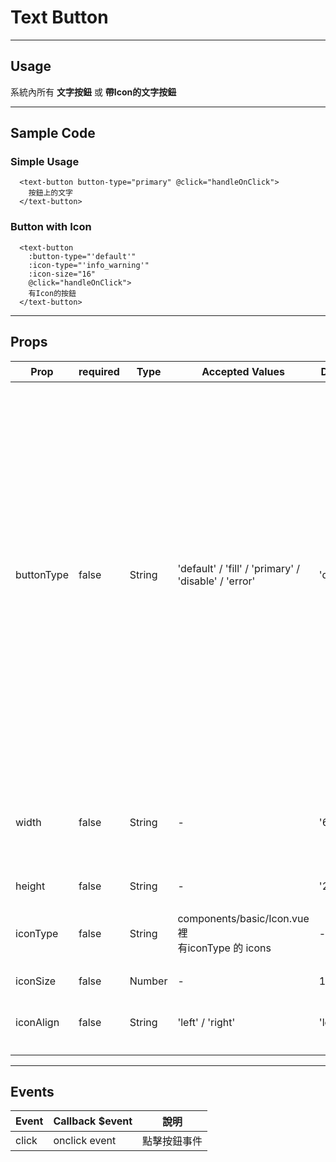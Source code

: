# Text Button
----------------

## Usage
系統內所有 **文字按鈕** 或 **帶Icon的文字按鈕** 

---
## Sample Code

### Simple Usage
```
  <text-button button-type="primary" @click="handleOnClick">
    按鈕上的文字
  </text-button>
```
### Button with Icon
```
  <text-button
    :button-type="'default'"
    :icon-type="'info_warning'"
    :icon-size="16"
    @click="handleOnClick">
    有Icon的按鈕
  </text-button>
```
---
## Props

| Prop | required | Type | Accepted Values | Default | 說明 |
|---|---|---|---|---|---|
| buttonType | false | String | 'default' / 'fill' / 'primary' / 'disable' / 'error' | 'default' | 按鈕的樣式類型<br>**'default'**: 預設樣式，通常用於導入、導出及其他一般操作按鈕上<br>**'fill'**: 一般樣式<br>**'primary'**: 主要樣式，通常用於新增、搜尋、儲存等按鈕上<br>**'disable'**: 失效按鈕<br>**'error'**: 錯誤按鈕，通常用於刪除等按鈕上|
| width | false | String | - | '60px' | 按鈕寬度，若沒給固定值，會自動依按鈕文字長度變寬
| height | false | String | - | '28px' | 按鈕高度
| iconType | false | String | components/basic/Icon.vue 裡<br>有iconType 的 icons | - | 給予 iconType 以使用有 icon 的按鈕
| iconSize | false | Number | - | 16 | icon 大小
| iconAlign | false | String | 'left' / 'right' | 'left' | 指定icon 位置在按鈕內左方或右方

---
## Events

| Event | Callback $event | 說明 |
|---|---|---|
| click | onclick event | 點擊按鈕事件 |